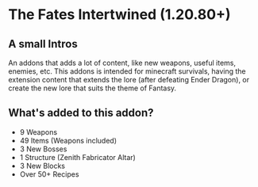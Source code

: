 # The Fates Intertwined (1.20.80+)

## A small Intros
An addons that adds a lot of content, like new weapons, useful items, enemies, etc. This addons is intended for minecraft survivals, having the extension content that extends the lore (after defeating Ender Dragon), or create the new lore that suits the theme of Fantasy.

## What's added to this addon?
+ 9 Weapons
+ 49 Items (Weapons included)
+ 3 New Bosses
+ 1 Structure (Zenith Fabricator Altar)
+ 3 New Blocks
+ Over 50+ Recipes
